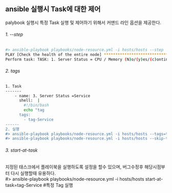 ## ansible 실행시 Task에  대한 제어
palybook 실행시 특정 Task 실행 및 제어하기 위해서 커맨드 라인 옵션을 제공한다. 
  
###### 1. --step    
```bash
#> ansible-playbook playbooks/node-resource.yml -i hosts/hosts --step  
PLAY [Check the health of the entire node] ********************************************************  
Perform task: TASK: 1. Server Status = CPU / Memory (N)o/(y)es/(c)ontinue:  
``` 
###### 2. tags    
```bash
1. Task 
-------
    - name: 3. Server Status =Service 
      shell:  |
        #!/bin/bash
        echo "tag 
      tags:
        - tag-Service
------        
2. 실행
#> ansible-playbook playbooks/node-resource.yml -i hosts/hosts --tags=tag-Service        #특정 Tag 실행
#> ansible-playbook playbooks/node-resource.yml -i hosts/hosts --skip-tags=tag-Service   #특정 Tag 스킵
```
###### 3. start-at-task
지정된 태스크에서 플레이북을 실행하도록 설정을 할수 있으며,  버그수정후 해당시점부터 다시 실행할때 유용하다.   
#> ansible-playbook playbooks/node-resource.yml -i hosts/hosts start-at-task=tag-Service        #특정 Tag 실행   
